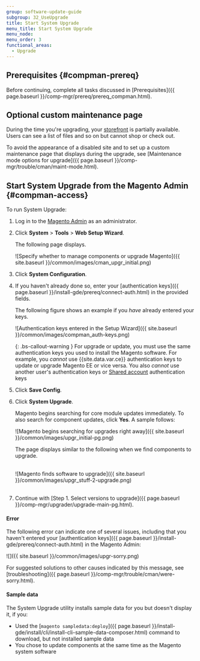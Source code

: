 ```yaml
---
group: software-update-guide
subgroup: 32_UseUpgrade
title: Start System Upgrade
menu_title: Start System Upgrade
menu_node:
menu_order: 3
functional_areas:
  - Upgrade
---
```


## Prerequisites {#compman-prereq}

Before continuing, complete all tasks discussed in [Prerequisites]({{ page.baseurl }}/comp-mgr/prereq/prereq_compman.html).

## Optional custom maintenance page

During the time you're upgrading, your [storefront](https://glossary.magento.com/storefront) is partially available. Users can see a list of files and so on but cannot shop or check out.

To avoid the appearance of a disabled site and to set up a custom maintenance page that displays during the upgrade, see [Maintenance mode options for upgrade]({{ page.baseurl }}/comp-mgr/trouble/cman/maint-mode.html).

## Start System Upgrade from the Magento Admin {#compman-access}

To run System Upgrade:

1. Log in to the [Magento Admin](https://glossary.magento.com/magento-admin) as an administrator.
1. Click **System** > **Tools** > **Web Setup Wizard**.

   The following page displays.

   ![Specify whether to manage components or upgrade Magento]({{ site.baseurl }}/common/images/cman_upgr_initial.png)

1. Click **System Configuration**.
1. If you haven't already done so, enter your [authentication keys]({{ page.baseurl }}/install-gde/prereq/connect-auth.html) in the provided fields.

   The following figure shows an example if you *have* already entered your keys.

   ![Authentication keys entered in the Setup Wizard]({{ site.baseurl }}/common/images/compman_auth-keys.png)

   {: .bs-callout-warning }
   For upgrade or update, you must use the same authentication keys you used to install the Magento software. For example, you *cannot* use {{site.data.var.ce}} authentication keys to update or upgrade Magento EE or vice versa. You also *cannot* use another user's authentication keys or [Shared account](http://docs.magento.com/m2/ce/user_guide/magento/magento-account-share.html) authentication keys

1. Click **Save Config**.
1. Click **System Upgrade**.

   Magento begins searching for core module updates immediately. To also search for component updates, click **Yes**. A sample follows:

   ![Magento begins searching for upgrades right away]({{ site.baseurl }}/common/images/upgr_initial-pg.png)

   The page displays similar to the following when we find components to upgrade.<br><br>

   ![Magento finds software to upgrade]({{ site.baseurl }}/common/images/upgr_stuff-2-upgrade.png)<br><br>

1. Continue with [Step 1. Select versions to upgrade]({{ page.baseurl }}/comp-mgr/upgrader/upgrade-main-pg.html).

#### Error

The following error can indicate one of several issues, including that you haven't entered your [authentication keys]({{ page.baseurl }}/install-gde/prereq/connect-auth.html) in the Magento Admin:

![]({{ site.baseurl }}/common/images/upgr-sorry.png)

For suggested solutions to other causes indicated by this message, see [troubleshooting]({{ page.baseurl }}/comp-mgr/trouble/cman/were-sorry.html).

#### Sample data

The System Upgrade utility installs sample data for you but doesn't display it, if you:

* Used the [`magento sampledata:deploy`]({{ page.baseurl }}/install-gde/install/cli/install-cli-sample-data-composer.html) command to download, but not installed sample data
* You chose to update components at the same time as the Magento system software
